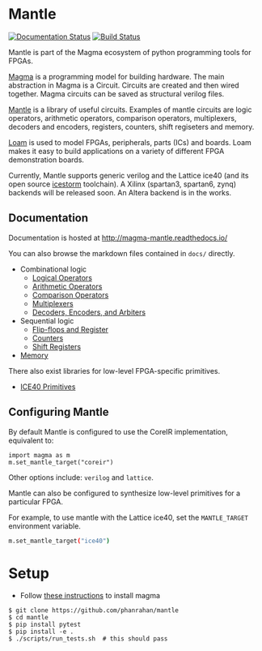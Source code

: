 # Mantle
[![Documentation Status](https://readthedocs.org/projects/magma-mantle/badge/?version=latest)](https://magma-mantle.readthedocs.io/en/latest/?badge=latest)
[![Build Status](https://travis-ci.org/phanrahan/mantle.svg?branch=master)](https://travis-ci.org/phanrahan/mantle)

Mantle is part of the Magma ecosystem
of python programming tools for FPGAs.

[Magma](https://github.com/phanrahan/magma)
is a programming model for building hardware.
The main abstraction in Magma is a Circuit.
Circuits are created and then wired together.
Magma circuits can be saved as structural verilog files.

[Mantle](https://github.com/phanrahan/mantle)
is a library of useful circuits.
Examples of mantle circuits are logic operators,
arithmetic operators,
comparison operators,
multiplexers,
decoders and encoders,
registers,
counters,
shift regiseters
and memory.

[Loam](https://github.com/phanrahan/loam)
is used to model FPGAs, peripherals, parts (ICs) and boards.
Loam makes it easy to build applications
on a variety of different FPGA demonstration boards.

Currently, Mantle supports generic verilog
and the Lattice ice40
(and its open source [icestorm](http://www.clifford.at/icestorm/) toolchain).
A Xilinx (spartan3, spartan6, zynq) backends will be released soon.
An Altera backend is in the works.

## Documentation

Documentation is hosted at http://magma-mantle.readthedocs.io/

You can also browse the markdown files contained in `docs/` directly.

- Combinational logic
  - [Logical Operators](docs/logic.md)
  - [Arithmetic Operators](docs/arith.md)
  - [Comparison Operators](docs/compare.md)
  - [Multiplexers](docs/mux.md)
  - [Decoders, Encoders, and Arbiters](docs/decode.md)
- Sequential logic
  - [Flip-flops and Register](docs/register.md)
  - [Counters](docs/counter.md)
  - [Shift Registers](docs/shift.md)
- [Memory](docs/memory.md)

There also exist libraries for low-level FPGA-specific primitives.

- [ICE40 Primitives](docs/ice40.md)

## Configuring Mantle

By default Mantle is configured to use the CoreIR implementation, equivalent to:
```
import magma as m
m.set_mantle_target("coreir")
```

Other options include: `verilog` and `lattice`.

Mantle can also be configured to synthesize low-level primitives
for a particular FPGA.

For example, to use mantle with the Lattice ice40,
set the `MANTLE_TARGET`  environment variable.
```bash
m.set_mantle_target("ice40")
```


# Setup
* Follow [these instructions](https://github.com/phanrahan/magma#setup) to install magma
```
$ git clone https://github.com/phanrahan/mantle
$ cd mantle
$ pip install pytest
$ pip install -e .
$ ./scripts/run_tests.sh  # this should pass
```
